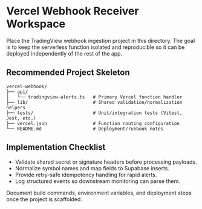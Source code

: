 # Vercel Webhook Receiver Workspace

Place the TradingView webhook ingestion project in this directory. The goal is
to keep the serverless function isolated and reproducible so it can be deployed
independently of the rest of the app.

## Recommended Project Skeleton

```
vercel-webhook/
├── api/
│   └── tradingview-alerts.ts   # Primary Vercel function handler
├── lib/                        # Shared validation/normalization helpers
├── tests/                      # Unit/integration tests (Vitest, Jest, etc.)
├── vercel.json                 # Function routing configuration
└── README.md                   # Deployment/runbook notes
```

## Implementation Checklist

- Validate shared secret or signature headers before processing payloads.
- Normalize symbol names and map fields to Supabase inserts.
- Provide retry-safe idempotency handling for rapid alerts.
- Log structured events so downstream monitoring can parse them.

Document build commands, environment variables, and deployment steps once the
project is scaffolded.
